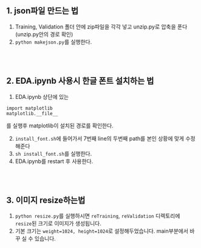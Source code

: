 ## 1. json파일 만드는 법
1. Training, Validation 폴더 안에 zip파일을 각각 넣고 unzip.py로 압축을 푼다(unzip.py안의 경로 확인)
2. `python makejson.py`를 실행한다.

<br>
<br>

## 2. EDA.ipynb 사용시 한글 폰트 설치하는 법
1. EDA.ipynb 상단에 있는 
```
import matplotlib
matplotlib.__file__
```
를 실행후 matplotlib이 설치된 경로를 확인한다.

2. `install_font.sh`에 들어가서 7번째 line의 두번째 path를 본인 상황에 맞게 수정해준다
3. `sh install_font.sh`를 실행한다.
4. EDA.ipynb를 restart 후 사용한다.

<br>
<br>


## 3. 이미지 resize하는법
1. `python resize.py`를 실행하시면 `reTraining`, `reValidation` 디렉토리에 `resize`된 크기로 이미지가 생성됩니다.
2. 기본 크기는 `weight=1024, height=1024`로 설정해두었습니다. main부분에서 바꾸 실 수 있습니다.